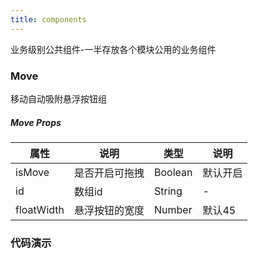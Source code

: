 ```yaml
---
title: components
---
```

业务级别公共组件-一半存放各个模块公用的业务组件

### Move
移动自动吸附悬浮按钮组

##### Move Props

|属性 | 说明 | 类型 | 说明 |
|----|-----|------|------|
|isMove|是否开启可拖拽|Boolean|默认开启|
|id|数组id|String|-|
|floatWidth|悬浮按钮的宽度|Number|默认45|


### 代码演示
<!-- DEMO -->
